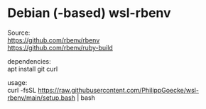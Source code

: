 # Debian (-based) wsl-rbenv  

Source:  
https://github.com/rbenv/rbenv  
https://github.com/rbenv/ruby-build  

dependencies:  
apt install git curl  

usage:  
curl -fsSL https://raw.githubusercontent.com/PhilippGoecke/wsl-rbenv/main/setup.bash | bash  
